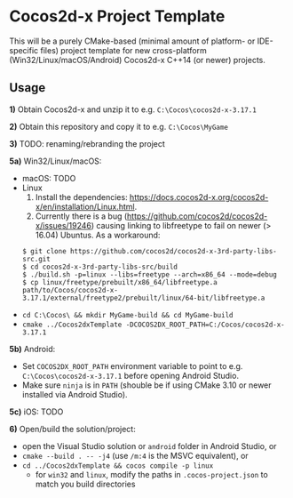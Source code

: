 # Cocos2d-x Project Template

This will be a purely CMake-based (minimal amount of platform- or IDE-specific files) project template for new cross-platform (Win32/Linux/macOS/Android) Cocos2d-x C++14 (or newer) projects.

## Usage
**1)** Obtain Cocos2d-x and unzip it to e.g. `C:\Cocos\cocos2d-x-3.17.1`

**2)** Obtain this repository and copy it to e.g. `C:\Cocos\MyGame`

**3)** TODO: renaming/rebranding the project

**5a)** Win32/Linux/macOS:
- macOS: TODO
- Linux
  1. Install the dependencies: https://docs.cocos2d-x.org/cocos2d-x/en/installation/Linux.html.
  2. Currently there is a bug (https://github.com/cocos2d/cocos2d-x/issues/19246) causing linking to libfreetype to fail on newer (> 16.04) Ubuntus. As a workaround:
    ```
    $ git clone https://github.com/cocos2d/cocos2d-x-3rd-party-libs-src.git
    $ cd cocos2d-x-3rd-party-libs-src/build
    $ ./build.sh -p=linux --libs=freetype --arch=x86_64 --mode=debug
    $ cp linux/freetype/prebuilt/x86_64/libfreetype.a path/to/Cocos/cocos2d-x-3.17.1/external/freetype2/prebuilt/linux/64-bit/libfreetype.a
    ```
- `cd C:\Cocos\ && mkdir MyGame-build && cd MyGame-build`
- `cmake ../Cocos2dxTemplate -DCOCOS2DX_ROOT_PATH=C:/Cocos/cocos2d-x-3.17.1`

**5b)** Android:
- Set `COCOS2DX_ROOT_PATH` environment variable to point to e.g. `C:\Cocos\cocos2d-x-3.17.1` before opening Android Studio.
- Make sure `ninja` is in `PATH` (shouble be if using CMake 3.10 or newer installed via Android Studio).

**5c)** iOS: TODO

**6)** Open/build the solution/project:
- open the Visual Studio solution or `android` folder in Android Studio, or
- `cmake --build . -- -j4` (use `/m:4` is the MSVC equivalent), or
- `cd ../Cocos2dxTemplate && cocos compile -p linux`
  - for `win32` and `linux`, modify the paths in `.cocos-project.json` to match you build directories